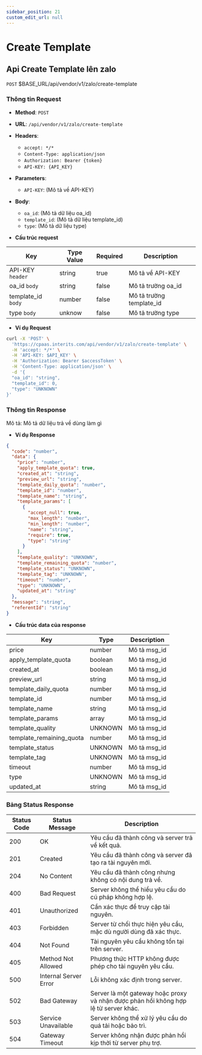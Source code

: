 ```yaml
---
sidebar_position: 21
custom_edit_url: null
---
```


# Create Template

## Api Create Template lên zalo

`POST` $BASE_URL/api/vendor/v1/zalo/create-template

### Thông tin Request

- **Method**: `POST`
- **URL**: `/api/vendor/v1/zalo/create-template`
- **Headers**: 
  - `accept: */*`
  - `Content-Type: application/json`
  - `Authorization: Bearer {token}`
  - `API-KEY: {API_KEY}`
- **Parameters**:
  - `API-KEY`: (Mô tả về API-KEY)
- **Body**:
  - `oa_id`: (Mô tả dữ liệu oa_id)
  - `template_id`: (Mô tả dữ liệu template_id)
  - `type`: (Mô tả dữ liệu type)

- **Cấu trúc request**

| Key          | Type Value            |     Required    | Description   |
|------------- |-----------------------|-----------------|---------------               |
| API-KEY `header`       | string                | true            |    Mô tả về API-KEY         |
| oa_id `body`         | string                | false            |     Mô tả trường oa_id      |
| template_id `body`         | number                | false            |     Mô tả trường template_id      |
| type `body`         | unknow                | false            |     Mô tả trường type      |

- **Ví dụ Request**

```bash
curl -X 'POST' \
  'https://cpaas.interits.com/api/vendor/v1/zalo/create-template' \
  -H 'accept: */*' \
  -H 'API-KEY: $API_KEY' \
  -H 'Authorization: Bearer $accessToken' \
  -H 'Content-Type: application/json' \
  -d '{
  "oa_id": "string",
  "template_id": 0,
  "type": "UNKNOWN"
}'
```

### Thông tin Response

Mô tả: Mô tả dữ liệu trả về dùng làm gì 

- **Ví dụ Response**

```json
{
  "code": "number",
  "data": {
    "price": "number",
    "apply_template_quota": true,
    "created_at": "string",
    "preview_url": "string",
    "template_daily_quota": "number",
    "template_id": "number",
    "template_name": "string",
    "template_params": [
      {
        "accept_null": true,
        "max_length": "number",
        "min_length": "number",
        "name": "string",
        "require": true,
        "type": "string"
      }
    ],
    "template_quality": "UNKNOWN",
    "template_remaining_quota": "number",
    "template_status": "UNKNOWN",
    "template_tag": "UNKNOWN",
    "timeout": "number",
    "type": "UNKNOWN",
    "updated_at": "string"
  },
  "message": "string",
  "referentId": "string"
}
```

- **Cấu trúc data của response**

| Key        | Type            | Description       |
|-------------|-------------------|-----------------|
| price         | number         |    Mô tả msg_id   |
| apply_template_quota         | boolean         |    Mô tả msg_id   |
| created_at         | boolean         |    Mô tả msg_id   |
| preview_url         | string         |    Mô tả msg_id   |
| template_daily_quota         | number         |    Mô tả msg_id   |
| template_id         | number         |    Mô tả msg_id   |
| template_name         | string         |    Mô tả msg_id   |
| template_params         | array         |    Mô tả msg_id   |
| template_quality         | UNKNOWN         |    Mô tả msg_id   |
| template_remaining_quota         | number         |    Mô tả msg_id   |
| template_status         | UNKNOWN         |    Mô tả msg_id   |
| template_tag         | UNKNOWN         |    Mô tả msg_id   |
| timeout         | number         |    Mô tả msg_id   |
| type         | UNKNOWN         |    Mô tả msg_id   |
| updated_at         | string         |    Mô tả msg_id   |

### Bảng Status Response

| Status Code | Status Message            | Description                                                                 |
|-------------|---------------------------|-----------------------------------------------------------------------------|
| 200         | OK                        | Yêu cầu đã thành công và server trả về kết quả.                           |
| 201         | Created                   | Yêu cầu đã thành công và server đã tạo ra tài nguyên mới.                  |
| 204         | No Content                | Yêu cầu đã thành công nhưng không có nội dung trả về.                      |
| 400         | Bad Request               | Server không thể hiểu yêu cầu do cú pháp không hợp lệ.                    |
| 401         | Unauthorized              | Cần xác thực để truy cập tài nguyên.                                       |
| 403         | Forbidden                 | Server từ chối thực hiện yêu cầu, mặc dù người dùng đã xác thực.           |
| 404         | Not Found                 | Tài nguyên yêu cầu không tồn tại trên server.                              |
| 405         | Method Not Allowed         | Phương thức HTTP không được phép cho tài nguyên yêu cầu.                   |
| 500         | Internal Server Error     | Lỗi không xác định trong server.                                            |
| 502         | Bad Gateway               | Server là một gateway hoặc proxy và nhận được phản hồi không hợp lệ từ server khác. |
| 503         | Service Unavailable       | Server không thể xử lý yêu cầu do quá tải hoặc bảo trì.                    |
| 504         | Gateway Timeout           | Server không nhận được phản hồi kịp thời từ server phụ trợ.                |



